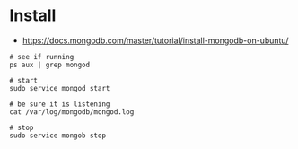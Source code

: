 # Install

- https://docs.mongodb.com/master/tutorial/install-mongodb-on-ubuntu/


```shell
# see if running
ps aux | grep mongod

# start
sudo service mongod start

# be sure it is listening
cat /var/log/mongodb/mongod.log

# stop
sudo service mongob stop
```
